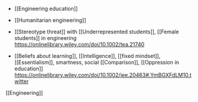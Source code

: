  - [[Engineering education]]
  - [[Humanitarian engineering]]

  - [[Stereotype threat]] with
    [[Underrepresented students]],
    [[Female students]] in engineering
    https://onlinelibrary.wiley.com/doi/10.1002/tea.21740

  - [[Beliefs about learning]],
    [[Intelligence]],  [[fixed mindset]],
    [[Essentialism]], smartness, social
    [[Comparison]],  [[Oppression in education]]
    https://onlinelibrary.wiley.com/doi/10.1002/jee.20463#.YmBGXFdLM10.twitter

[[Engineering]]